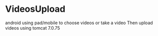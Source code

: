 # VideosUpload
android using pad/mobile to choose videos or take a video Then upload videos 
using tomcat 7.0.75

